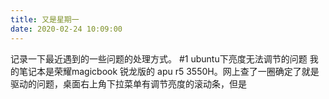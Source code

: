 ```yaml
---
title: 又是星期一
date: 2020-02-24 10:09:00
---
```


记录一下最近遇到的一些问题的处理方式。
#1 ubuntu下亮度无法调节的问题
我的笔记本是荣耀magicbook 锐龙版的 apu r5 3550H。网上查了一圈确定了就是驱动的问题，桌面右上角下拉菜单有调节亮度的滚动条，但是